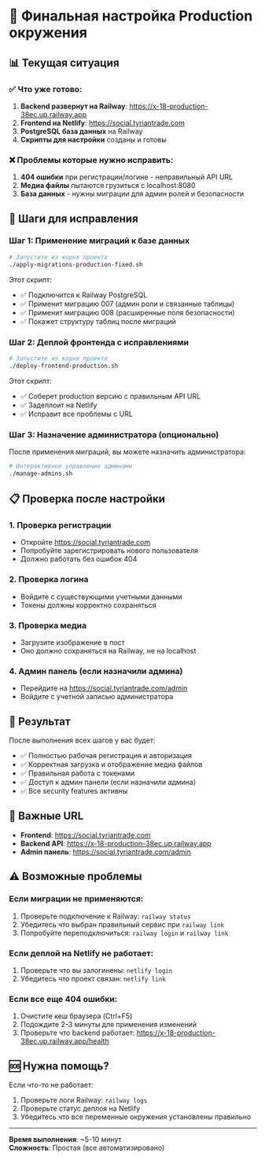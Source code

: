 # 🚀 Финальная настройка Production окружения

## 📊 Текущая ситуация

### ✅ Что уже готово:
1. **Backend развернут на Railway**: https://x-18-production-38ec.up.railway.app
2. **Frontend на Netlify**: https://social.tyriantrade.com  
3. **PostgreSQL база данных** на Railway
4. **Скрипты для настройки** созданы и готовы

### ❌ Проблемы которые нужно исправить:
1. **404 ошибки** при регистрации/логине - неправильный API URL
2. **Медиа файлы** пытаются грузиться с localhost:8080
3. **База данных** - нужны миграции для админ ролей и безопасности

## 🔧 Шаги для исправления

### Шаг 1: Применение миграций к базе данных

```bash
# Запустите из корня проекта
./apply-migrations-production-fixed.sh
```

Этот скрипт:
- ✅ Подключится к Railway PostgreSQL
- ✅ Применит миграцию 007 (админ роли и связанные таблицы)
- ✅ Применит миграцию 008 (расширенные поля безопасности)
- ✅ Покажет структуру таблиц после миграций

### Шаг 2: Деплой фронтенда с исправлениями

```bash
# Запустите из корня проекта
./deploy-frontend-production.sh
```

Этот скрипт:
- ✅ Соберет production версию с правильным API URL
- ✅ Задеплоит на Netlify
- ✅ Исправит все проблемы с URL

### Шаг 3: Назначение администратора (опционально)

После применения миграций, вы можете назначить администратора:

```bash
# Интерактивное управление админами
./manage-admins.sh
```

## 📋 Проверка после настройки

### 1. Проверка регистрации
- Откройте https://social.tyriantrade.com
- Попробуйте зарегистрировать нового пользователя
- Должно работать без ошибок 404

### 2. Проверка логина
- Войдите с существующими учетными данными
- Токены должны корректно сохраняться

### 3. Проверка медиа
- Загрузите изображение в пост
- Оно должно сохраняться на Railway, не на localhost

### 4. Админ панель (если назначили админа)
- Перейдите на https://social.tyriantrade.com/admin
- Войдите с учетной записью администратора

## 🎯 Результат

После выполнения всех шагов у вас будет:
- ✅ Полностью рабочая регистрация и авторизация
- ✅ Корректная загрузка и отображение медиа файлов  
- ✅ Правильная работа с токенами
- ✅ Доступ к админ панели (если назначили админа)
- ✅ Все security features активны

## 📝 Важные URL

- **Frontend**: https://social.tyriantrade.com
- **Backend API**: https://x-18-production-38ec.up.railway.app
- **Admin панель**: https://social.tyriantrade.com/admin

## ⚠️ Возможные проблемы

### Если миграции не применяются:
1. Проверьте подключение к Railway: `railway status`
2. Убедитесь что выбран правильный сервис при `railway link`
3. Попробуйте переподключиться: `railway login` и `railway link`

### Если деплой на Netlify не работает:
1. Проверьте что вы залогинены: `netlify login`
2. Убедитесь что проект связан: `netlify link`

### Если все еще 404 ошибки:
1. Очистите кеш браузера (Ctrl+F5)
2. Подождите 2-3 минуты для применения изменений
3. Проверьте что backend работает: https://x-18-production-38ec.up.railway.app/health

## 🆘 Нужна помощь?

Если что-то не работает:
1. Проверьте логи Railway: `railway logs`
2. Проверьте статус деплоя на Netlify
3. Убедитесь что все переменные окружения установлены правильно

---

**Время выполнения**: ~5-10 минут  
**Сложность**: Простая (все автоматизировано)
